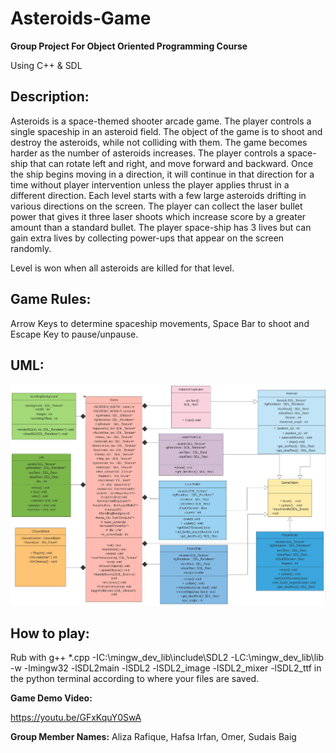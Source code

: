 # Asteroids-Game
**Group Project For Object Oriented Programming Course**

Using C++ & SDL
## Description:
Asteroids is a space-themed shooter arcade game. The player controls a single spaceship in an asteroid field. The object of the game is to shoot and destroy the asteroids, while not colliding with them. The game becomes harder as the number of asteroids increases. The player controls a space-ship that can rotate left and right, and move forward and backward. Once the ship begins moving in a direction, it will continue in that direction for a time without player intervention unless the player applies thrust in a different direction. Each level starts with a few large asteroids drifting in various directions on the screen. The player can collect the laser bullet power that gives it three laser shoots which increase score by a greater amount than a standard bullet. The player space-ship has 3 lives but can gain extra lives by collecting power-ups that appear on the screen randomly. 

Level is won when all asteroids are killed for that level.

 

## Game Rules:
Arrow Keys to determine spaceship movements, Space Bar to shoot and Escape Key to pause/unpause.

## UML:
![title](Asteroids_Game/Asteroids_UML.png)
## How to play:
Rub with g++ *.cpp -IC:\mingw_dev_lib\include\SDL2 -LC:\mingw_dev_lib\lib -w -lmingw32 -lSDL2main -lSDL2 -lSDL2_image -lSDL2_mixer -lSDL2_ttf in the python terminal according to where your files are saved.

**Game Demo Video:**

https://youtu.be/GFxKquY0SwA

**Group Member Names:**
Aliza Rafique,
Hafsa Irfan,
Omer,
Sudais Baig
